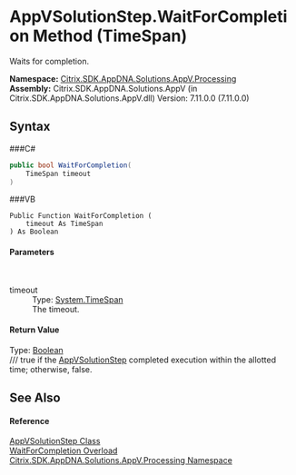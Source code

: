 # AppVSolutionStep.WaitForCompletion Method (TimeSpan)
 

Waits for completion.

**Namespace:**&nbsp;<a href="N_Citrix_SDK_AppDNA_Solutions_AppV_Processing">Citrix.SDK.AppDNA.Solutions.AppV.Processing</a><br />**Assembly:**&nbsp;Citrix.SDK.AppDNA.Solutions.AppV (in Citrix.SDK.AppDNA.Solutions.AppV.dll) Version: 7.11.0.0 (7.11.0.0)

## Syntax

###C#
```csharp
public bool WaitForCompletion(
	TimeSpan timeout
)
```

###VB
```vbnet
Public Function WaitForCompletion ( 
	timeout As TimeSpan
) As Boolean
```


#### Parameters
&nbsp;<dl><dt>timeout</dt><dd>Type: <a href="http://msdn2.microsoft.com/en-us/library/269ew577" target="_blank">System.TimeSpan</a><br />The timeout.</dd></dl>

#### Return Value
Type: <a href="http://msdn2.microsoft.com/en-us/library/a28wyd50" target="_blank">Boolean</a><br />/// true if the <a href="T_Citrix_SDK_AppDNA_Solutions_AppV_Processing_AppVSolutionStep">AppVSolutionStep</a> completed execution within the allotted time; otherwise, false.

## See Also


#### Reference
<a href="T_Citrix_SDK_AppDNA_Solutions_AppV_Processing_AppVSolutionStep">AppVSolutionStep Class</a><br /><a href="Overload_Citrix_SDK_AppDNA_Solutions_AppV_Processing_AppVSolutionStep_WaitForCompletion">WaitForCompletion Overload</a><br /><a href="N_Citrix_SDK_AppDNA_Solutions_AppV_Processing">Citrix.SDK.AppDNA.Solutions.AppV.Processing Namespace</a><br />